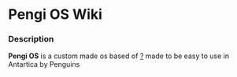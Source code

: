# Pengi OS Wiki

### Description
**Pengi OS** is a custom made os based of [?](https://www.example.org) made to be easy to use in Antartica by Penguins